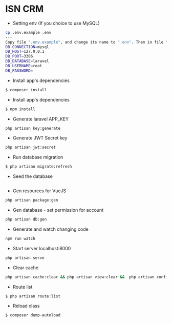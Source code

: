 # ISN CRM

- Setting env (If you choice to use MySQL)

```sh
cp .env.example .env
---
Copy file ".env.example", and change its name to ".env". Then in file ".env" complete this database configuration:
DB_CONNECTION=mysql
DB_HOST=127.0.0.1
DB_PORT=3306
DB_DATABASE=laravel
DB_USERNAME=root
DB_PASSWORD=
```

- Install app's dependencies

```sh
$ composer install
```

- Install app's dependencies

```sh
$ npm install
```

- Generate laravel APP_KEY

```sh
php artisan key:generate
```

- Generate JWT Secret key

```sh
php artisan jwt:secret
```

- Run database migration

```sh
$ php artisan migrate:refresh
```

- Seed the database

```sh
```

- Gen resources for VueJS

```sh
php artisan package:gen
```

- Gen database - set permission for account

```sh
php artisan db:gen
```

- Generate and watch changing code

```sh
npm run watch
```

- Start server localhost:8000

```sh
php artisan serve
```

- Clear cache

```sh
php artisan cache:clear && php artisan view:clear &&  php artisan config:cache
```

- Route list

```sh
$ php artisan route:list
```

- Reload class

```shell
$ composer dump-autoload
```
